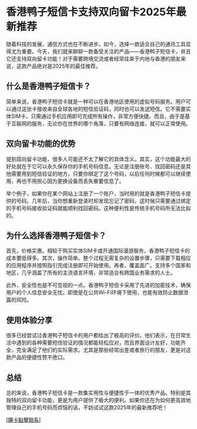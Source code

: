 # 香港鸭子短信卡支持双向留卡2025年最新推荐

随着科技的发展，通信方式也在不断进步。如今，选择一款适合自己的通讯工具显得尤为重要。今天，我们就来聊聊一款备受关注的产品——香港鸭子短信卡，并且它还支持双向留卡功能！对于需要跨境交流或者经常往来于内地与香港的朋友来说，这款产品绝对是2025年的最佳推荐。

## 什么是香港鸭子短信卡？

简单来说，香港鸭子短信卡就是一种可以在香港地区使用的虚拟号码服务。用户可以通过这张卡接收来自全球各地的短信验证码，同时也可以发送短信。它不需要实体SIM卡，只需通过手机应用即可完成所有操作，非常方便快捷。而且，由于是基于互联网的服务，无论你在世界的哪个角落，只要有网络连接，就可以正常使用。

## 双向留卡功能的优势

提到双向留卡功能，很多人可能还不太了解它的具体含义。其实，这个功能最大的好处就在于它可以永久保存你的手机号码信息。无论是注册账号、找回密码还是其他需要用到短信验证的地方，只要你绑定了这个号码，以后任何时候都可以继续使用，再也不用担心因为更换设备而丢失重要信息了。

举个例子，如果你在某个网站上注册了一个账户，当时用的就是香港鸭子短信卡提供的号码。几年后，当你想重新登录时却发现忘记了密码，这时候只需要通过绑定的手机号码接收验证码就能顺利找回密码。这种便利性是传统手机号码所无法比拟的。

## 为什么选择香港鸭子短信卡？

首先，价格实惠。相较于购买实体SIM卡或开通国际漫游服务，香港鸭子短信卡的成本要低得多。其次，操作简单。整个过程无需复杂的设置步骤，只需要下载相应的应用程序并按照指引完成注册即可开始使用。再者，覆盖面广。支持多个国家和地区，几乎涵盖了所有的主流语言环境，非常适合有跨国业务需求的人士。

此外，安全性也是不可忽视的一点。香港鸭子短信卡采用了先进的加密技术，确保用户的个人信息安全无忧。即使是在公共Wi-Fi环境下使用，也能有效防止数据泄露的风险。

## 使用体验分享

很多已经尝试过香港鸭子短信卡的用户都给出了极高的评价。他们表示，在日常生活中遇到的各种需要短信验证的情况都能轻松应对，而且界面设计友好，功能齐全，完全满足了他们的实际需求。尤其是那些经常出差或者旅行的朋友，更是对这款产品的便捷性赞不绝口。

## 总结

总的来说，香港鸭子短信卡是一款集实用性与便捷性于一体的优秀产品。特别是其独特的双向留卡功能，更是为用户提供了极大的便利。如果你还在为如何更高效地管理自己的手机号码而烦恼的话，不妨试试这款2025年的最新推荐吧！

[[購卡點擊聯系](https://t.me/s/SXDXQF)]